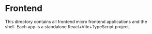 # Frontend

This directory contains all frontend micro frontend applications and the shell. Each app is a standalone React+Vite+TypeScript project.
